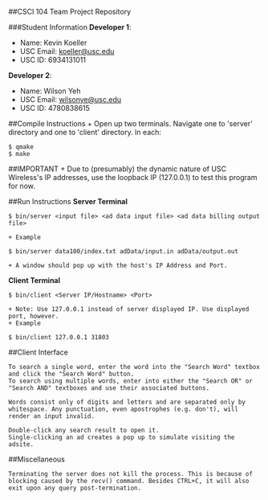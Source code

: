 ##CSCI 104 Team Project Repository

###Student Information
**Developer 1**:
  + Name: Kevin Koeller
  + USC Email: koeller@usc.edu
  + USC ID: 6934131011

**Developer 2**:
  + Name: Wilson Yeh
  + USC Email: wilsonye@usc.edu
  + USC ID: 4780838615

##Compile Instructions
	+ Open up two terminals. Navigate one to 'server' directory and one to 'client' directory. In each:
	
	$ qmake
	$ make

##IMPORTANT
	+ Due to (presumably) the dynamic nature of USC Wireless's IP addresses, use the loopback IP (127.0.0.1) to test this program for now.

##Run Instructions
**Server Terminal**
	
	$ bin/server <input file> <ad data input file> <ad data billing output file>

	+ Example

	$ bin/server data100/index.txt adData/input.in adData/output.out

	+ A window should pop up with the host's IP Address and Port.

**Client Terminal**

	$ bin/client <Server IP/Hostname> <Port>

	+ Note: Use 127.0.0.1 instead of server displayed IP. Use displayed port, however.
	+ Example

	$ bin/client 127.0.0.1 31803
	
##Client Interface
	
	To search a single word, enter the word into the "Search Word" textbox and click the "Search Word" button.
	To search using multiple words, enter into either the "Search OR" or "Search AND" textboxes and use their associated buttons.

	Words consist only of digits and letters and are separated only by whitespace. Any punctuation, even apostrophes (e.g. don't), will render an input invalid.

	Double-click any search result to open it.
	Single-clicking an ad creates a pop up to simulate visiting the adsite.

##Miscellaneous
	
	Terminating the server does not kill the process. This is because of blocking caused by the recv() command. Besides CTRL+C, it will also exit upon any query post-termination.